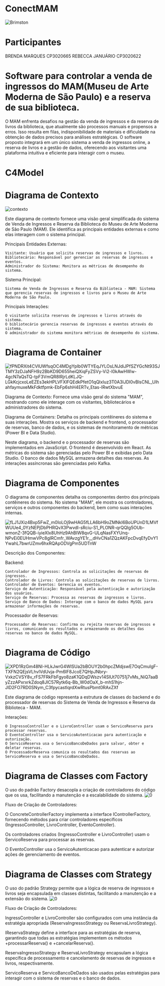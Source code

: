 # ConectMAM
![Brimston](https://github.com/rebeccajanuario/Biblioteca/assets/129446615/3187f19a-6598-4688-84d2-ae7aa7af4729)

# Participantes
BRENDA MARQUES CP3020665
REBECCA JANUÁRIO CP3020622

# Software para controlar a venda de ingressos do MAM(Museu de Arte Moderna de São Paulo) e a reserva de sua biblioteca.
O MAM enfrenta desafios na gestão da venda de ingressos e da reserva de livros da biblioteca, que atualmente são processos manuais e propensos a erros. Isso resulta em filas, indisponibilidade de materiais e dificuldade na obtenção de dados precisos para análises estratégicas. O software proposto integrará em um único sistema a venda de ingressos online, a reserva de livros e a gestão de dados, oferecendo aos visitantes uma plataforma intuitiva e eficiente para interagir com o museu.


# C4Model
# Diagrama de Contexto

![contexto](https://github.com/rebeccajanuario/Biblioteca/assets/65727310/1fc797aa-c85a-4832-b1e4-9529df248000)

Este diagrama de contexto fornece uma visão geral simplificada do sistema de Venda de Ingressos e Reserva da Biblioteca do Museu de Arte Moderna de São Paulo (MAM). Ele identifica as principais entidades externas e como elas interagem com o sistema principal.

Principais Entidades Externas:

    Visitante: Usuário que solicita reservas de ingressos e livros.
    Bibliotecário: Responsável por gerenciar as reservas de ingressos e eventos.
    Administrador do Sistema: Monitora as métricas de desempenho do sistema.

Sistema Principal:

    Sistema de Venda de Ingressos e Reserva da Biblioteca - MAM: Sistema que gerencia reservas de ingressos e livros para o Museu de Arte Moderna de São Paulo.

Principais Interações:

    O visitante solicita reservas de ingressos e livros através do sistema.
    O bibliotecário gerencia reservas de ingressos e eventos através do sistema.
    O administrador do sistema monitora métricas de desempenho do sistema.
# Diagrama de Container

![fPNDRXit4CVlUWfsqOC4MDgYpIb0WTYEqJYLOsLNJdiJPfSZYGcNt93SJTMY3zDJaNFH9z2BbKD9D655heiQXiqFyZSVy-Vi2-l0kAwHWw-4gcN7aQsTQ-tpF3VmQR8IRjrLdKLJQ-LGkKcjcxoLeEZEs3ekHPLVFXlFQEdkPfetO1qQlxIuz3T0A3IJDl0vBlsCNL_UlhahfaymuxeMkFdktfpmk-EbFp6shH4ERTv_Etas-IRwtXbvuE](https://github.com/rebeccajanuario/Biblioteca/assets/65727310/a3af71fc-7e75-4d89-a839-8bedfb72907b)

Diagrama de Contexto:
Fornece uma visão geral do sistema "MAM", mostrando como ele interage com os visitantes, bibliotecários e administradores do sistema.

Diagrama de Containers:
Detalha os principais contêineres do sistema e suas interações. Mostra os serviços de backend e frontend, o processador de reservas, banco de dados, e os sistemas de monitoramento de métricas (Power BI e Data Studio).

Neste diagrama, o backend e o processador de reservas são implementados em JavaScript. O frontend é desenvolvido em React. As métricas do sistema são gerenciadas pelo Power BI e exibidas pelo Data Studio. O banco de dados MySQL armazena detalhes das reservas. As interações assíncronas são gerenciadas pelo Kafka.



# Diagrama de Componentes
O diagrama de componentes detalha os componentes dentro dos principais contêineres do sistema. No sistema "MAM", ele mostra os controladores, serviços e outros componentes do backend, bem como suas interações internas.

![fLJ1JXiz4Bxp5FwZ_m0IoLOj9wHAG5fLLA6bH9oZMNkI6BoUPUnD1LMVfWUUe4_0YzNEPjDbPHRQvX3Pwvdl-sRciu-S1_PLONR-qrQQIg5OUb-wmonZ-3fQQB-iyieXIx8UhHz9AhBIW8qvG-ULqNasFXYUnq-NPvEi0EUHmwVPc8gIRCmfr_WAvzgYE1r__dHvCNa1ZQzAKFpcDvqEfyDvY1YwahL7bwrUZmv6hxRQApODVgPm5UDTnW](https://github.com/rebeccajanuario/Biblioteca/assets/65727310/75c98f5a-0b25-461b-8c26-8accefd655b2)

Descrição dos Componentes:

Backend:

    Controlador de Ingressos: Controla as solicitações de reservas de ingressos.
    Controlador de Livros: Controla as solicitações de reservas de livros.
    Controlador de Eventos: Gerencia os eventos.
    Serviço de Autenticação: Responsável pela autenticação e autorização dos usuários.
    Serviço de Reservas: Processa as reservas de ingressos e livros.
    Serviço de Banco de Dados: Interage com o banco de dados MySQL para armazenar informações de reservas.

Processador de Reservas:

    Processador de Reservas: Confirma ou rejeita reservas de ingressos e livros, comunicando os resultados e armazenando os detalhes das reservas no banco de dados MySQL.


# Diagrama de Código

![XPD1RzGm48Nl-HLkJwrG4WISUa2bBOUY2b0hpcZMdjswE7OqCmuIgF-TXFN2QEjsVLhvlVdUvja-Pm6IF8JcoE7QHpJNbry-VxkzCVSY8v_rFS7FRkFbFgyo8zaK1QDqDWszv14SlUt70751j7vMs_NiQ7aaByZzzAPxrxrkZdoq8JlC57Rytk6q-Bb_W0dOaX_b-mhS1hjn-JlD2FO7RD0SNym_C3fpycastlqrdXwRtusPbmt0RAxZXf](https://github.com/rebeccajanuario/Biblioteca/assets/65727310/96698338-6d8e-4761-a557-647aaee378af)



Este diagrama de código representa a estrutura de classes do backend e do processador de reservas do Sistema de Venda de Ingressos e Reserva da Biblioteca - MAM.

Interações:

    O IngressoController e o LivroController usam o ServicoReserva para processar reservas.
    O EventoController usa o ServicoAutenticacao para autenticação e autorização.
    O ServicoReserva usa o ServicoBancoDeDados para salvar, obter e deletar reservas.
    O ProcessadorReserva comunica os resultados das reservas ao ServicoReserva e usa o ServicoBancoDeDados.
    
# Diagrama de Classes com Factory
O uso do padrão Factory desacopla a criação de controladores do código que os usa, facilitando a manutenção e a escalabilidade do sistema.
![0](https://github.com/rebeccajanuario/Biblioteca/assets/129446615/7406447f-9c94-482a-840e-4d1c48a31492)

Fluxo de Criação de Controladores:

   O ConcreteControllerFactory implementa a interface IControllerFactory, fornecendo métodos para criar controladores específicos (IngressoController, LivroController, EventoController).

   Os controladores criados (IngressoController e LivroController) usam o ServicoReserva para processar as reservas.

   O EventoController usa o ServicoAutenticacao para autenticar e autorizar ações de gerenciamento de eventos.

# Diagrama de Classes com Strategy
O uso do padrão Strategy permite que a lógica de reserva de ingressos e livros seja encapsulada em classes distintas, facilitando a manutenção e a extensão do sistema.
![0](https://github.com/rebeccajanuario/Biblioteca/assets/129446615/fd828c75-c898-4d4f-b2dc-9fab08ac1ce9)

Fluxo de Criação de Controladores:

   IngressController e LivroController são configurados com uma instância da estratégia apropriada (ReservaIngressoStrategy ou ReservaLivroStrategy).

   IReservaStrategy define a interface para as estratégias de reserva, garantindo que todas as estratégias implementem os métodos +processarReserva() e +cancelarReserva().

   ReservaIngressoStrategy e ReservaLivroStrategy encapsulam a lógica específica de processamento e cancelamento de reservas de ingressos e livros, respectivamente.

   ServicoReserva e ServicoBancoDeDados são usados pelas estratégias para interagir com o sistema de reservas e o banco de dados.

 



